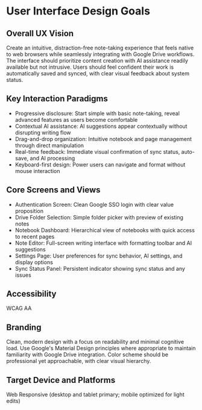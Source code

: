 # User Interface Design Goals

## Overall UX Vision

Create an intuitive, distraction-free note-taking experience that feels native to web browsers while seamlessly integrating with Google Drive workflows. The interface should prioritize content creation with AI assistance readily available but not intrusive. Users should feel confident their work is automatically saved and synced, with clear visual feedback about system status.

## Key Interaction Paradigms

- Progressive disclosure: Start simple with basic note-taking, reveal advanced features as users become comfortable
- Contextual AI assistance: AI suggestions appear contextually without disrupting writing flow
- Drag-and-drop organization: Intuitive notebook and page management through direct manipulation
- Real-time feedback: Immediate visual confirmation of sync status, auto-save, and AI processing
- Keyboard-first design: Power users can navigate and format without mouse interaction

## Core Screens and Views

- Authentication Screen: Clean Google SSO login with clear value proposition
- Drive Folder Selection: Simple folder picker with preview of existing notes
- Notebook Dashboard: Hierarchical view of notebooks with quick access to recent pages
- Note Editor: Full-screen writing interface with formatting toolbar and AI suggestions
- Settings Page: User preferences for sync behavior, AI settings, and display options
- Sync Status Panel: Persistent indicator showing sync status and any issues

## Accessibility

WCAG AA

## Branding

Clean, modern design with a focus on readability and minimal cognitive load. Use Google's Material Design principles where appropriate to maintain familiarity with Google Drive integration. Color scheme should be professional yet approachable, with clear visual hierarchy.

## Target Device and Platforms

Web Responsive (desktop and tablet primary; mobile optimized for light edits)
